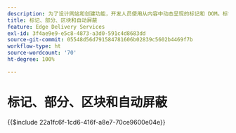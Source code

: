 ```yaml
---
description: 为了设计网站和创建功能，开发人员使用从内容中动态呈现的标记和 DOM。标记和 DOM 的构建方式有助于灵活操作和设置样式。同时，还提供开箱即用的功能，因此开发人员不必担心现代网站的某些方面。
title: 标记、部分、区块和自动屏蔽
feature: Edge Delivery Services
exl-id: 3f4ae9e9-e5c8-4873-a3d0-591c4d8683dd
source-git-commit: 05548d56d791584781606b02839c5602b4469f7b
workflow-type: ht
source-wordcount: '70'
ht-degree: 100%

---
```


# 标记、部分、区块和自动屏蔽

{{$include 22a1fc6f-1cd6-416f-a8e7-70ce9600e04e}}
